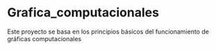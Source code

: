 # Grafica_computacionales
Este proyecto se basa en los principios básicos del funcionamiento de gráficas computacionales
